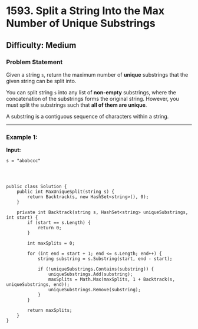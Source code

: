 # 1593. Split a String Into the Max Number of Unique Substrings

## Difficulty: Medium

### Problem Statement
Given a string `s`, return the maximum number of **unique** substrings that the given string can be split into.

You can split string `s` into any list of **non-empty** substrings, where the concatenation of the substrings forms the original string. However, you must split the substrings such that **all of them are unique**.

A substring is a contiguous sequence of characters within a string.

---

### Example 1:
**Input:**
```plaintext
s = "ababccc"


 

public class Solution {
    public int MaxUniqueSplit(string s) {
        return Backtrack(s, new HashSet<string>(), 0);
    }
    
    private int Backtrack(string s, HashSet<string> uniqueSubstrings, int start) {
        if (start == s.Length) {
            return 0;
        }
        
        int maxSplits = 0;
        
        for (int end = start + 1; end <= s.Length; end++) {
            string substring = s.Substring(start, end - start);
            
            if (!uniqueSubstrings.Contains(substring)) {
                uniqueSubstrings.Add(substring);
                maxSplits = Math.Max(maxSplits, 1 + Backtrack(s, uniqueSubstrings, end));
                uniqueSubstrings.Remove(substring);
            }
        }
        
        return maxSplits;
    }
}
